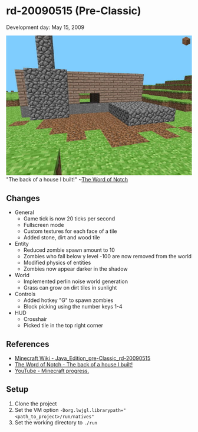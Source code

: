 # rd-20090515 (Pre-Classic)
Development day: May 15, 2009

![House](.assets/house.jpg)<br>
"The back of a house I built!" ~[The Word of Notch](https://notch.tumblr.com/post/108350782/the-back-of-a-house-i-built-a-new-video-is)

## Changes
- General
    - Game tick is now 20 ticks per second
    - Fullscreen mode
    - Custom textures for each face of a tile
    - Added stone, dirt and wood tile
- Entity
    - Reduced zombie spawn amount to 10
    - Zombies who fall below y level -100 are now removed from the world
    - Modified physics of entities
    - Zombies now appear darker in the shadow
- World
    - Implemented perlin noise world generation
    - Grass can grow on dirt tiles in sunlight
- Controls
    - Added hotkey "G" to spawn zombies
    - Block picking using the number keys 1-4
- HUD
    - Crosshair
    - Picked tile in the top right corner

## References
- [Minecraft Wiki - Java_Edition_pre-Classic_rd-20090515](https://minecraft.gamepedia.com/Java_Edition_pre-Classic_rd-20090515)
- [The Word of Notch - The back of a house I built!](https://notch.tumblr.com/post/108350782/the-back-of-a-house-i-built-a-new-video-is)
- [YouTube - Minecraft progress.](https://www.youtube.com/watch?v=59xZ5VFo0sA)

## Setup
1. Clone the project
2. Set the VM option ``-Dorg.lwjgl.librarypath="<path_to_project>/run/natives"``
3. Set the working directory to ``./run``